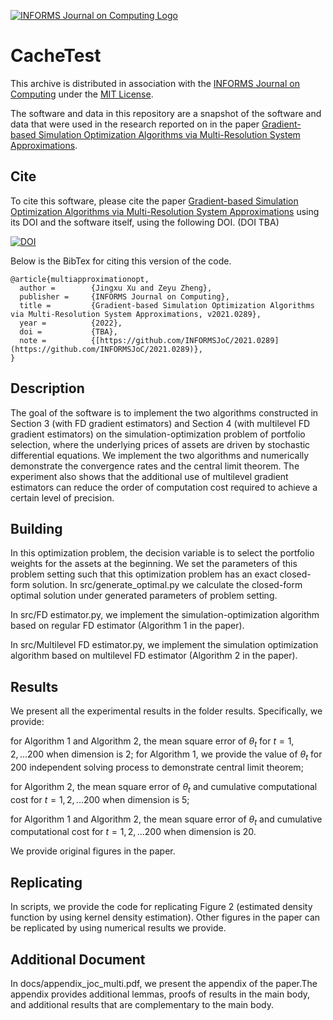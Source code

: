 [![INFORMS Journal on Computing Logo](https://INFORMSJoC.github.io/logos/INFORMS_Journal_on_Computing_Header.jpg)](https://pubsonline.informs.org/journal/ijoc)

# CacheTest

This archive is distributed in association with the [INFORMS Journal on
Computing](https://pubsonline.informs.org/journal/ijoc) under the [MIT License](LICENSE).

The software and data in this repository are a snapshot of the software and data
that were used in the research reported on in the paper [Gradient-based Simulation Optimization Algorithms via Multi-Resolution System Approximations](https://pubsonline.informs.org/journal/ijoc).

## Cite

To cite this software, please cite the paper [Gradient-based Simulation Optimization Algorithms via Multi-Resolution System Approximations](https://pubsonline.informs.org/journal/ijoc) using its DOI and the software itself, using the following DOI. (DOI TBA)

[![DOI](https://zenodo.org/badge/285853815.svg)](https://zenodo.org/badge/latestdoi/285853815)

Below is the BibTex for citing this version of the code.

```
@article{multiapproximationopt,
  author =        {Jingxu Xu and Zeyu Zheng},
  publisher =     {INFORMS Journal on Computing},
  title =         {Gradient-based Simulation Optimization Algorithms via Multi-Resolution System Approximations, v2021.0289},
  year =          {2022},
  doi =           {TBA},
  note =          {[https://github.com/INFORMSJoC/2021.0289](https://github.com/INFORMSJoC/2021.0289)},
}  
```

## Description

The goal of the software is to implement the two algorithms constructed in Section 3 (with FD gradient estimators) and Section 4 (with multilevel FD gradient estimators) on the simulation-optimization problem of portfolio selection, where the underlying prices of assets are driven by stochastic differential equations. We implement the two algorithms and numerically demonstrate the convergence rates and the central limit theorem. The experiment also shows that the additional use of multilevel gradient estimators can reduce the order of computation cost required to achieve a certain level of precision.

## Building

In this optimization problem, the decision variable is to select the portfolio weights for the assets at the beginning. We set the parameters of this problem setting such that this optimization problem has an exact closed-form solution. In src/generate_optimal.py we calculate the closed-form optimal solution under generated parameters of problem setting. 

In src/FD estimator.py, we implement the simulation-optimization algorithm based on regular FD estimator (Algorithm 1 in the paper).

In src/Multilevel FD estimator.py, we implement the simulation optimization algorithm based on multilevel FD estimator (Algorithm 2 in the paper).

## Results

We present all the experimental results in the folder results. Specifically, we provide:

for Algorithm 1 and Algorithm 2, the mean square error of $\theta_t$ for $t=1,2,...200$ when dimension is 2; for Algorithm 1, we provide the value of $\theta_t$ for 200 independent solving process to demonstrate central limit theorem;

for Algorithm 2, the mean square error of $\theta_t$ and cumulative computational cost for $t=1,2,...200$ when dimension is 5;

for Algorithm 1 and Algorithm 2, the mean square error of $\theta_t$ and cumulative computational cost for $t=1,2,...200$ when dimension is 20.

We provide original figures in the paper. 

## Replicating

In scripts, we provide the code for replicating Figure 2 (estimated density function by using kernel density estimation). Other figures in the paper can be replicated by using numerical results we provide.

## Additional Document

In docs/appendix_joc_multi.pdf, we present the appendix of the paper.The appendix provides additional lemmas, proofs of results in the main body, and additional results that are complementary to the main body.
